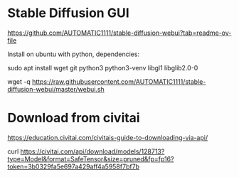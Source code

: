 # Stable Diffusion GUI

https://github.com/AUTOMATIC1111/stable-diffusion-webui?tab=readme-ov-file

Install on ubuntu with python, dependencies:

sudo apt install wget git python3 python3-venv libgl1 libglib2.0-0

wget -q https://raw.githubusercontent.com/AUTOMATIC1111/stable-diffusion-webui/master/webui.sh



# Download from civitai

https://education.civitai.com/civitais-guide-to-downloading-via-api/

curl https://civitai.com/api/download/models/128713?type=Model&format=SafeTensor&size=pruned&fp=fp16?token=3b0329fa5e697a429aff4a5958f7bf7b
